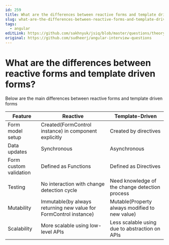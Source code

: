 ```yaml
---
id: 259
title: What are the differences between reactive forms and template driven forms?
slug: what-are-the-differences-between-reactive-forms-and-template-driven-forms
tags:
  - angular
editLink: https://github.com/sakhnyuk/jsiq/blob/master/questions/theory/angular/259.md
original: https://github.com/sudheerj/angular-interview-questions
---
```


# What are the differences between reactive forms and template driven forms?

Below are the main differences between reactive forms and template driven forms

| Feature | Reactive | Template-Driven |
| --- | --- | --- |
| Form model setup | Created(FormControl instance) in component explicitly | Created by directives |
| Data updates | Synchronous | Asynchronous |
| Form custom validation | Defined as Functions | Defined as Directives |
| Testing | No interaction with change detection cycle | Need knowledge of the change detection process |
| Mutability | Immutable(by always returning new value for FormControl instance) | Mutable(Property always modified to new value) |
| Scalability | More scalable using low-level APIs | Less scalable using due to abstraction on APIs |